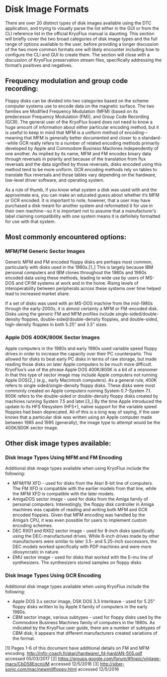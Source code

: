 
# Disk Image Formats

There are over 20 distinct types of disk images available using the DTC application, and trying to visually parse the list either in the GUI or from the CLI reference list in the official KryoFlux manual is daunting. This section will briefly cover the two broad categories of disk image types and the full range of options available to the user, before providing a longer discussion of the two more common formats one will likely encounter including how to configure the CLI and GUI to create them. The section will close with a discussion of KryoFlux preservation stream files, specifically addressing the format’s positives and negatives.

## Frequency modulation and group code recording:

Floppy disks can be divided into two categories based on the scheme computer systems use to encode data on the magnetic surface. The two families are Modified Frequency Modulation (MFM) (based on its predecessor Frequency Modulation (FM)), and Group Code Recording (GCR). The general user of the KryoFlux board does not need to know a huge amount of information about either particular encoding method, but it is useful to keep in mind that MFM is a uniform method of encoding--meaning that MFM is generally better documented and closer to a standard--while GCR really refers to a number of related encoding methods primarily developed by Apple and Commodore Business Machines independently of one another. As implied by its name, MFM and FM encodes binary data through reversals in polarity and because of the translation from flux reversals and the data signified by those reversals, disks encoded using this method tend to be more uniform. GCR encoding methods rely on tables to translate flux reversals and those tables vary depending on the hardware, low-level driver software, and operating system.

As a rule of thumb, if you know what system a disk was used with and the approximate era, you can make an educated guess about whether it’s MFM or GCR encoded. It is important to note, however, that a user may have purchased a disk meant for another system and reformatted it for use in their own machine--so it is important not to assume that a manufacturer’s label claiming compatibility with one system means it is definitely formatted for use with that system.

## Most commonly encountered options:


### MFM/FM Generic Sector Images

Generic MFM and FM encoded floppy disks are perhaps most common, particularly with disks used in the 1990s.[1_] This is largely because IBM personal computers and IBM clones throughout the 1980s and 1990s encoded data using these methods, leading to wide use by users of MS-DOS and CP/M systems at work and in the home. Rising levels of interoperability between peripherals across these systems over time helped lead to increased market share.

If a set of disks was used with an MS-DOS machine from the mid-1980s through the early-2000s, it is almost certainly a MFM or FM-encoded disk. Disks using the generic FM and MFM profiles include single-sided/double-density floppies, double-sided/double-density floppies, and double-sided, high-density floppies in both 5.25” and 3.5” sizes. 

### Apple DOS 400K/800K Sector Images

Apple computers in the 1980s and early 1990s used variable speed floppy drives in order to increase the capacity over their PC counterparts. This allowed for disks to beat early PC disks in terms of raw storage, but made reading those disks on later Apple computers to be much more difficult. KryoFlux’s use of the phrase Apple DOS 400K/800K is a bit of a misnomer in that this type of sector image may include Apple computers not running Apple DOS[2_] (e.g., early Macintosh computers). As a general rule, 400K refers to single sided/single-density floppy disks. These disks were most commonly created on Apple computers running System 0.7-System 7.1. 800K refers to the double-sided or double-density floppy disks created by machines running System 7.5 and later.[3_] By the time Apple introduced the update to its HFS filesystem (HFS+), native support for the variable speed floppies had been deprecated. All of this is a long way of saying, if the user knows that a particular disk was written using an Apple computer made between 1985 and 1995 (generally), the image type to attempt would be the 400K/800K sector image.


## Other disk image types available:

### Disk Image Types Using MFM and FM Encoding

Additional disk image types available when using KryoFlux include the following:

* MFM/FM XFD - used for disks from the Atari 8-bit line of computers. The FM XFD is compatible with the earlier models from that line, while the MFM XFD is compatible with the later models.
* AmigaDOS sector image - used for disks from the Amiga family of personal computers. Interestingly, the floppy disk controller in Amiga machines was capable of reading and writing both MFM and GCR encoded floppies. Given that MFM encoding was handled by the Amiga’s CPU, it was even possible for users to implement custom encoding schemes.
* DEC RX01 and RX02 sector image - used for 8-inch disks specifically using the DEC-manufactured drives. While 8-inch drives made by other manufacturers were similar to later 3.5- and 5.25-inch successors, the DEC models worked specifically with PDP machines and were more idiosyncratic in nature.
* EMU sector image - used for disks that worked with the E-mu line of synthesizers. The synthesizers stored samples on floppy disks

### Disk Image Types Using GCR Encoding

Additional disk image types available when using KryoFlux include the following:

* Apple DOS 3.x sector image, DSK DOS 3.3 Interleave - used for 5.25” floppy disks written to by Apple II family of computers in the early 1980s.
* CBM sector image, various subtypes - used for floppy disks used by the Commodore Business Machines family of computers in the 1980s. As indicated by the KryoFlux user guide, there are a number of subtypes of CBM disk; it appears that different manufacturers created variations of the format.

[1] Pages 1-6 of this document have additional details on FM and MFM encoding. http://info-coach.fr/atari/hardware/_fd-hard/AN-505.pdf accessed 05/03/2017
[2] https://groups.google.com/forum/#!topic/vintage-macs/CbD58EqcnUM accessed 12/5/2016
[3] http://siber-sonic.com/mac/newmillfloppy.html accessed 12/5/2016
